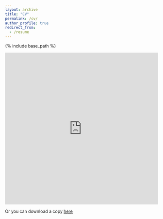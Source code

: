 ```yaml
---
layout: archive
title: "CV"
permalink: /cv/
author_profile: true
redirect_from:
  - /resume
---
```


{% include base_path %}

<iframe src="https://tvanlaar.github.io/pdfs/VanLaarCV.pdf" width="100%" height="500" frameborder="no" border="0" marginwidth="0" marginheight="0"></iframe>

Or you can download a copy [here](https://tvanlaar.github.io/pdfs/VanLaarCV.pdf)
